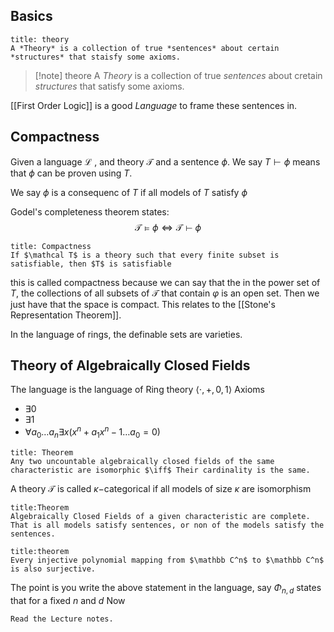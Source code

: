 ## Basics
```ad-note
title: theory
A *Theory* is a collection of true *sentences* about certain *structures* that staisfy some axioms.
```
> [!note] theore
> A _Theory_ is a collection of true _sentences_ about cretain _structures_ that satisfy some axioms.


[[First Order Logic]] is a good *Language* to frame these sentences in.

## Compactness
Given a language $\mathcal L$ , and theory $\mathcal T$ and a sentence $\phi$.
We say $T\vdash\phi$ means that $\phi$ can be proven using $T$.

We say $\phi$ is a consequenc of $T$ if all models of $T$ satisfy $\phi$ 

Godel's completeness theorem states:
$$
\mathcal T \vDash \phi \iff \mathcal T\vdash\phi
$$
```ad-note
title: Compactness
If $\mathcal T$ is a theory such that every finite subset is satisfiable, then $T$ is satisfiable
```

this is called compactness because we can say that the in the power set of $T$, the collections of all subsets of $\mathcal T$ that contain $\varphi$ is an open set. Then we just have that the space is compact. This relates to the [[Stone's Representation Theorem]].

In the language of rings, the definable sets are varieties.

## Theory of Algebraically Closed Fields
The language is the language of Ring theory $\langle \cdot,+,0,1\rangle$ 
Axioms
- $\exists 0$
- $\exists 1$
- $\forall a_0\dots a_{n} \exists x (x^n +a_{1}x^n-1 \dots a_{0}=0)$

```ad-note
title: Theorem
Any two uncountable algebraically closed fields of the same characteristic are isomorphic $\iff$ Their cardinality is the same.
```

A theory $\mathcal T$ is called $\kappa-$categorical if all models of size $\kappa$ are isomorphism

```ad-note
title:Theorem
Algebraically Closed Fields of a given characteristic are complete.
That is all models satisfy sentences, or non of the models satisfy the sentences.
```

```ad-note 
title:theorem
Every injective polynomial mapping from $\mathbb C^n$ to $\mathbb C^n$ is also surjective.
```
 The point is you write the above statement in the language, say $\Phi_{n,d}$ states that for a fixed $n$ and $d$
 Now 
```ad-todo
Read the Lecture notes.
```
